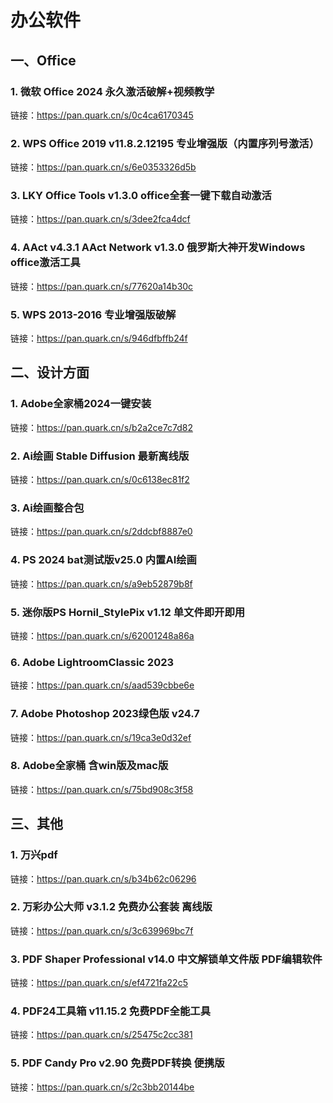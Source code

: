 # 办公软件

## 一、Office

### 1. 微软 Office 2024 永久激活破解+视频教学
链接：https://pan.quark.cn/s/0c4ca6170345

### 2. WPS Office 2019 v11.8.2.12195 专业增强版（内置序列号激活）
链接：https://pan.quark.cn/s/6e0353326d5b

### 3. LKY Office Tools v1.3.0 office全套一键下载自动激活
链接：https://pan.quark.cn/s/3dee2fca4dcf

### 4. AAct v4.3.1  AAct Network v1.3.0 俄罗斯大神开发Windows office激活工具
链接：https://pan.quark.cn/s/77620a14b30c

### 5. WPS 2013-2016 专业增强版破解
链接：https://pan.quark.cn/s/946dfbffb24f


## 二、设计方面

### 1. Adobe全家桶2024一键安装
链接：https://pan.quark.cn/s/b2a2ce7c7d82

### 2. Ai绘画 Stable Diffusion 最新离线版
链接：https://pan.quark.cn/s/0c6138ec81f2

### 3. Ai绘画整合包
链接：https://pan.quark.cn/s/2ddcbf8887e0

### 4. PS 2024 bat测试版v25.0 内置AI绘画
链接：https://pan.quark.cn/s/a9eb52879b8f

### 5. 迷你版PS Hornil_StylePix v1.12 单文件即开即用
链接：https://pan.quark.cn/s/62001248a86a

### 6. Adobe LightroomClassic 2023
链接：https://pan.quark.cn/s/aad539cbbe6e

### 7. Adobe Photoshop 2023绿色版 v24.7
链接：https://pan.quark.cn/s/19ca3e0d32ef

### 8. Adobe全家桶 含win版及mac版
链接：https://pan.quark.cn/s/75bd908c3f58


## 三、其他

### 1. 万兴pdf
链接：https://pan.quark.cn/s/b34b62c06296

### 2. 万彩办公大师 v3.1.2 免费办公套装 离线版
链接：https://pan.quark.cn/s/3c639969bc7f

### 3. PDF Shaper Professional v14.0 中文解锁单文件版 PDF编辑软件
链接：https://pan.quark.cn/s/ef4721fa22c5

### 4. PDF24工具箱 v11.15.2 免费PDF全能工具
链接：https://pan.quark.cn/s/25475c2cc381

### 5. PDF Candy Pro v2.90 免费PDF转换 便携版
链接：https://pan.quark.cn/s/2c3bb20144be



